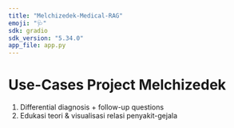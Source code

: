 ```yaml
---
title: "Melchizedek-Medical-RAG"
emoji: "🩺"
sdk: gradio
sdk_version: "5.34.0"
app_file: app.py
---
```


# Use-Cases Project Melchizedek
1. Differential diagnosis + follow-up questions  
2. Edukasi teori & visualisasi relasi penyakit-gejala